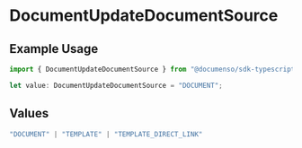 # DocumentUpdateDocumentSource

## Example Usage

```typescript
import { DocumentUpdateDocumentSource } from "@documenso/sdk-typescript/models/operations";

let value: DocumentUpdateDocumentSource = "DOCUMENT";
```

## Values

```typescript
"DOCUMENT" | "TEMPLATE" | "TEMPLATE_DIRECT_LINK"
```